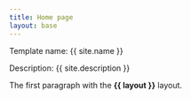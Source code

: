 ```yaml
---
title: Home page
layout: base
---
```

Template name: {{ site.name }}

Description: {{ site.description }}

The first paragraph with the **{{ layout }}** layout.